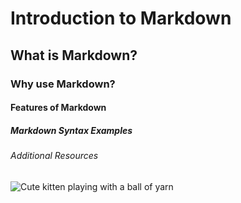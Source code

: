 # Introduction to Markdown

## What is Markdown?

### Why use Markdown?

#### Features of Markdown

##### Markdown Syntax Examples

###### Additional Resources

![Cute kitten playing with a ball of yarn](https://octodex.github.com/images/yaktocat.png)
